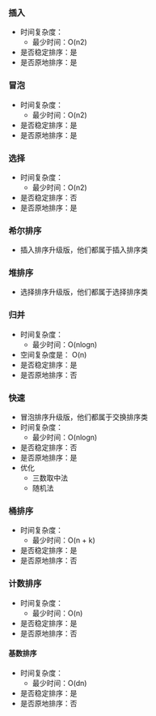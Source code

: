 


### 插入
* 时间复杂度：
    * 最少时间：O(n2)
* 是否稳定排序：是
* 是否原地排序：是

### 冒泡
* 时间复杂度：
    * 最少时间：O(n2)
* 是否稳定排序：是
* 是否原地排序：是

### 选择
* 时间复杂度：
    * 最少时间：O(n2)
* 是否稳定排序：否
* 是否原地排序：是

### 希尔排序
* 插入排序升级版，他们都属于插入排序类

### 堆排序
* 选择排序升级版，他们都属于选择排序类

### 归并
* 时间复杂度：
    * 最少时间：O(nlogn)
* 空间复杂度是： O(n)
* 是否稳定排序：是
* 是否原地排序：否

### 快速
* 冒泡排序升级版，他们都属于交换排序类
* 时间复杂度：
    * 最少时间：O(nlogn)
* 是否稳定排序：否
* 是否原地排序：是
* 优化
    * 三数取中法
    * 随机法


### 桶排序
* 时间复杂度：
    * 最少时间：O(n + k)
* 是否稳定排序：是
* 是否原地排序：否

### 计数排序
* 时间复杂度：
    * 最少时间：O(n)
* 是否稳定排序：是
* 是否原地排序：否

#### 基数排序
* 时间复杂度：
    * 最少时间：O(dn)
* 是否稳定排序：是
* 是否原地排序：否